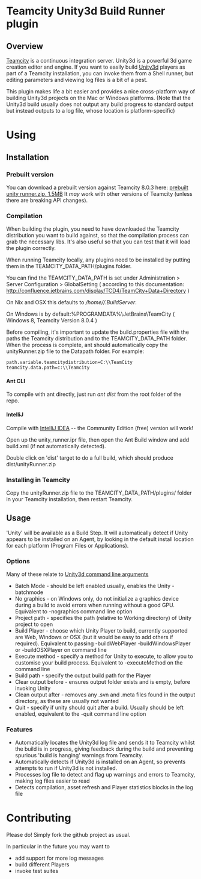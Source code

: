 Teamcity Unity3d Build Runner plugin
====================================

Overview
--------

[Teamcity](http://www.jetbrains.com/teamcity/) is a continuous integration server. Unity3d is a powerful 3d game creation editor and engine.
If you want to easily build [Unity3d](http://unity3d.com/) players as part of a Teamcity installation, you can invoke them
from a Shell runner, but editing parameters and viewing log files is a bit of a pest.

This plugin makes life a bit easier and provides a nice cross-platform way of building Unity3d projects
on the Mac or Windows platforms. (Note that the Unity3d build usually does not output any build progress to standard output
but instead outputs to a log file, whose location is platform-specific)


Using
=====

Installation
------------

### Prebuilt version

You can download a prebuilt version against Teamcity 8.0.3 here: [prebuilt unity runner.zip, 1.5MB](http://tech.mindcandy.com/wp-content/uploads/2013/08/unityRunner.zip)
It _may_ work with other versions of Teamcity (unless there are breaking API changes).

### Compilation

When building the plugin, you need to have downloaded the Teamcity distribution you want to build against, so that the compilation process can grab the necessary libs. It's also useful so that you can test that it will load the plugin correctly.

When running Teamcity locally, any plugins need to be installed by putting them in the TEAMCITY_DATA_PATH/plugins  folder.

You can find the  TEAMCITY_DATA_PATH is set under  Administration > Server Configuration > GlobalSetting ( according to this documentation: http://confluence.jetbrains.com/display/TCD4/TeamCity+Data+Directory )

On Nix and OSX this defaults to */home/<user>/.BuildServer*.

On Windows is by default:%PROGRAMDATA%\JetBrains\TeamCity ( Windows 8, Teamcity Version 8.0.4 )

Before compiling, it's important to update the build.properties file with the paths the Teamcity distribution and to the TEAMCITY_DATA_PATH folder. When the process is complete, ant should automatically copy the unityRunner.zip file to the Datapath folder. For example:

```
path.variable.teamcitydistribution=C:\\TeamCity
teamcity.data.path=c:\\Teamcity

```

#### Ant CLI

To compile with ant directly, just run *ant dist* from the root folder of the repo.

#### IntelliJ

Compile with [IntelliJ IDEA](http://www.jetbrains.com/idea/) -- the Community Edition (free) version will work!

Open up the unity_runner.ipr file, then open the Ant Build window and add build.xml (if not automatically detected).

Double click on 'dist' target to do a full build, which should produce dist/unityRunner.zip

### Installing in Teamcity

Copy the unityRunner.zip file to the TEAMCITY_DATA_PATH/plugins/ folder in your Teamcity installation, then restart Teamcity.


Usage
-----

'Unity' will be available as a Build Step. It will automatically detect if Unity appears to be installed on an Agent, 
by looking in the default install location for each platform (Program Files or Applications).

### Options

Many of these relate to [Unity3d command line arguments](http://unity3d.com/support/documentation/Manual/Command%20Line%20Arguments.html)

* Batch Mode - should be left enabled usually, enables the Unity -batchmode
* No graphics - on Windows only, do not initialize a graphics device during a build to avoid errors when running without a good GPU. Equivalent to -nographics command line option
* Project path - specifies the path (relative to Working directory) of Unity project to open
* Build Player - choose which Unity Player to build, currently supported are Web, Windows or OSX (but it would be easy to add others if required). Equivalent to passing -buildWebPlayer -buildWindowsPlayer or -buildOSXPlayer on command line
* Execute method - specify a method for Unity to execute, to allow you to customise your build process. Equivalent to -executeMethod on the command line
* Build path - specify the output build path for the Player
* Clear output before - ensures output folder exists and is empty, before invoking Unity
* Clean output after - removes any .svn and .meta files found in the output directory, as these are usually not wanted
* Quit - specify if unity should quit after a build. Usually should be left enabled, equivalent to the -quit command line option


### Features

* Automatically locates the Unity3d log file and sends it to Teamcity whilst the build is in progress, giving feedback 
during the build and preventing spurious 'build is hanging' warnings from Teamcity.
* Automatically detects if Unity3d is installed on an Agent, so prevents attempts to run if Unity3d is not installed.
* Processes log file to detect and flag up warnings and errors to Teamcity, making log files easier to read
* Detects compilation, asset refresh and Player statistics blocks in the log file


Contributing
============

Please do! Simply fork the github project as usual.

In particular in the future you may want to

* add support for more log messages
* build different Players
* invoke test suites

